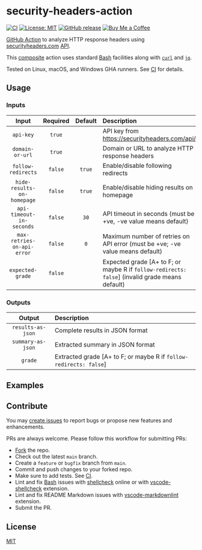 # security-headers-action

[![CI](https://github.com/iamazeem/security-headers-action/actions/workflows/ci.yml/badge.svg?branch=main)](https://github.com/iamAzeem/security-headers-action/actions/workflows/ci.yml)
[![License: MIT](https://img.shields.io/badge/license-MIT-darkgreen.svg?style=flat-square)](https://github.com/iamAzeem/security-headers-action/blob/master/LICENSE)
[![GitHub release](https://img.shields.io/github/v/release/iamAzeem/security-headers-action?style=flat-square)](https://github.com/iamazeem/security-headers-action/releases)
[![Buy Me a Coffee](https://img.shields.io/badge/Support-Buy%20Me%20A%20Coffee-orange.svg?style=flat-square)](https://www.buymeacoffee.com/iamazeem)

[GitHub Action](https://docs.github.com/en/actions) to analyze HTTP response
headers using [securityheaders.com](https://securityheaders.com/)
[API](https://securityheaders.com/api/docs/).

This
[composite](https://docs.github.com/en/actions/creating-actions/about-custom-actions#types-of-actions)
action uses standard
[Bash](https://www.gnu.org/savannah-checkouts/gnu/bash/manual/bash.html)
facilities along with [`curl`](https://curl.se/) and
[`jq`](https://stedolan.github.io/jq/).

Tested on Linux, macOS, and Windows GHA runners. See
[CI](./.github/workflows/ci.yml) for details.

## Usage

### Inputs

|           Input            | Required | Default | Description                                                                                     |
| :------------------------: | :------: | :-----: | :---------------------------------------------------------------------------------------------- |
|         `api-key`          |  `true`  |         | API key from https://securityheaders.com/api/                                                   |
|      `domain-or-url`       |  `true`  |         | Domain or URL to analyze HTTP response headers                                                  |
|     `follow-redirects`     | `false`  | `true`  | Enable/disable following redirects                                                              |
| `hide-results-on-homepage` | `false`  | `true`  | Enable/disable hiding results on homepage                                                       |
|  `api-timeout-in-seconds`  | `false`  |  `30`   | API timeout in seconds (must be +ve, -ve value means default)                                   |
| `max-retries-on-api-error` | `false`  |   `0`   | Maximum number of retries on API error (must be +ve; -ve value means default)                   |
|      `expected-grade`      | `false`  |         | Expected grade [A+ to F; or maybe R if `follow-redirects: false`] (invalid grade means default) |

### Outputs

|      Output       | Description                                                        |
| :---------------: | :----------------------------------------------------------------- |
| `results-as-json` | Complete results in JSON format                                    |
| `summary-as-json` | Extracted summary in JSON format                                   |
|      `grade`      | Extracted grade [A+ to F; or maybe R if `follow-redirects: false`] |

## Examples

## Contribute

You may
[create issues](https://github.com/iamazeem/security-headers-action/issues/new/choose)
to report bugs or propose new features and enhancements.

PRs are always welcome. Please follow this workflow for submitting PRs:

- [Fork](https://github.com/iamazeem/security-headers-action/fork) the repo.
- Check out the latest `main` branch.
- Create a `feature` or `bugfix` branch from `main`.
- Commit and push changes to your forked repo.
- Make sure to add tests. See [CI](./.github/workflows/ci.yml).
- Lint and fix
  [Bash](https://www.gnu.org/savannah-checkouts/gnu/bash/manual/bash.html)
  issues with [shellcheck](https://www.shellcheck.net/) online or with
  [vscode-shellcheck](https://github.com/vscode-shellcheck/vscode-shellcheck)
  extension.
- Lint and fix README Markdown issues with
  [vscode-markdownlint](https://github.com/DavidAnson/vscode-markdownlint)
  extension.
- Submit the PR.

## License

[MIT](LICENSE)

